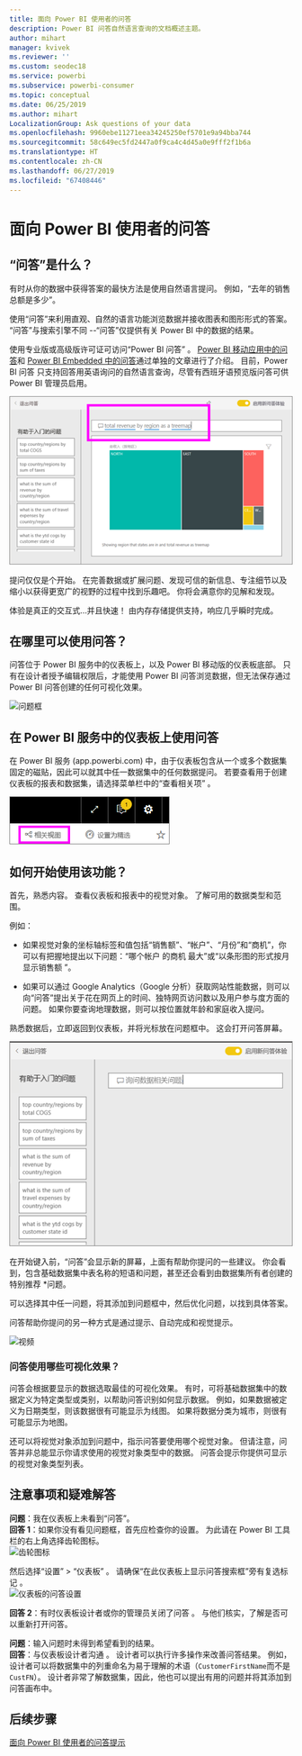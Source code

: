```yaml
---
title: 面向 Power BI 使用者的问答
description: Power BI 问答自然语言查询的文档概述主题。
author: mihart
manager: kvivek
ms.reviewer: ''
ms.custom: seodec18
ms.service: powerbi
ms.subservice: powerbi-consumer
ms.topic: conceptual
ms.date: 06/25/2019
ms.author: mihart
LocalizationGroup: Ask questions of your data
ms.openlocfilehash: 9960ebe11271eea34245250ef5701e9a94bba744
ms.sourcegitcommit: 58c649ec5fd2447a0f9ca4c4d45a0e9fff2f1b6a
ms.translationtype: HT
ms.contentlocale: zh-CN
ms.lasthandoff: 06/27/2019
ms.locfileid: "67408446"
---
```

# <a name="qa-for-power-bi-consumers"></a>面向 Power BI 使用者的问答 
## <a name="what-is-qa"></a>“问答”是什么？
有时从你的数据中获得答案的最快方法是使用自然语言提问。 例如，“去年的销售总额是多少”。

使用“问答”来利用直观、自然的语言功能浏览数据并接收图表和图形形式的答案。 “问答”与搜索引擎不同 --“问答”仅提供有关 Power BI 中的数据的结果。

使用专业版或高级版许可证可访问“Power BI 问答”  。  [Power BI 移动应用中的问答](mobile/mobile-apps-ios-qna.md)和 [Power BI Embedded 中的问答](../developer/qanda.md)通过单独的文章进行了介绍。 目前，Power BI 问答  只支持回答用英语询问的自然语言查询，尽管有西班牙语预览版问答可供 Power BI 管理员启用。


![问答创建树状图](media/end-user-q-and-a/power-bi-treemap.png)

提问仅仅是个开始。  在完善数据或扩展问题、发现可信的新信息、专注细节以及缩小以获得更宽广的视野的过程中找到乐趣吧。 你将会满意你的见解和发现。

体验是真正的交互式…并且快速！ 由内存存储提供支持，响应几乎瞬时完成。

## <a name="where-can-i-use-qa"></a>在哪里可以使用问答？
问答位于 Power BI 服务中的仪表板上，以及 Power BI 移动版的仪表板底部。 只有在设计者授予编辑权限后，才能使用 Power BI 问答浏览数据，但无法保存通过 Power BI 问答创建的任何可视化效果。

![问题框](media/end-user-q-and-a/powerbi-qna.png)

## <a name="use-qa-on-a-dashboard-in-the-power-bi-service"></a>在 Power BI 服务中的仪表板上使用问答
在 Power BI 服务 (app.powerbi.com) 中，由于仪表板包含从一个或多个数据集固定的磁贴，因此可以就其中任一数据集中的任何数据提问。 若要查看用于创建仪表板的报表和数据集，请选择菜单栏中的“查看相关项”  。

![顶部菜单栏中的“查看相关项”按钮](media/end-user-q-and-a/power-bi-view-related.png)

## <a name="how-do-i-start"></a>如何开始使用该功能？
首先，熟悉内容。 查看仪表板和报表中的视觉对象。 了解可用的数据类型和范围。 

例如：

* 如果视觉对象的坐标轴标签和值包括“销售额”、“帐户”、“月份”和“商机”，你可以有把握地提出以下问题：“哪个帐户  的商机  最大”或“以条形图的形式按月显示销售额  ”。

* 如果可以通过 Google Analytics（Google 分析）获取网站性能数据，则可以向“问答”提出关于花在网页上的时间、独特网页访问数以及用户参与度方面的问题。 如果你要查询地理数据，则可以按位置就年龄和家庭收入提问。

熟悉数据后，立即返回到仪表板，并将光标放在问题框中。 这会打开问答屏幕。

![问答屏幕](media/end-user-q-and-a/power-bi-screen.png) 

在开始键入前，“问答”会显示新的屏幕，上面有帮助你提问的一些建议。 你会看到，包含基础数据集中表名称的短语和问题，甚至还会看到由数据集所有者创建的特别推荐  *问题。

可以选择其中任一问题，将其添加到问题框中，然后优化问题，以找到具体答案。 

问答帮助你提问的另一种方式是通过提示、自动完成和视觉提示。 

![视频](media/end-user-q-and-a/qna4.gif) 


### <a name="which-visualization-does-qa-use"></a>问答使用哪些可视化效果？
问答会根据要显示的数据选取最佳的可视化效果。 有时，可将基础数据集中的数据定义为特定类型或类别，以帮助问答识别如何显示数据。 例如，如果数据被定义为日期类型，则该数据很有可能显示为线图。 如果将数据分类为城市，则很有可能显示为地图。

还可以将视觉对象添加到问题中，指示问答要使用哪个视觉对象。 但请注意，问答并非总能显示你请求使用的视觉对象类型中的数据。 问答会提示你提供可显示的视觉对象类型列表。


## <a name="considerations-and-troubleshooting"></a>注意事项和疑难解答
**问题**：我在仪表板上未看到“问答”。    
**回答 1**：如果你没有看见问题框，首先应检查你的设置。 为此请在 Power BI 工具栏的右上角选择齿轮图标。   
![齿轮图标](media/end-user-q-and-a/power-bi-settings.png)

然后选择“设置” > “仪表板”   。 请确保“在此仪表板上显示问答搜索框”旁有复选标记  。    
![仪表板的问答设置](media/end-user-q-and-a/power-bi-turn-on.png)  


**回答 2**：有时仪表板设计者或你的管理员关闭了问答  。 与他们核实，了解是否可以重新打开问答。   

**问题**：输入问题时未得到希望看到的结果。    
**回答**：与仪表板设计者沟通  。 设计者可以执行许多操作来改善问答结果。 例如，设计者可以将数据集中的列重命名为易于理解的术语（`CustomerFirstName`而不是 `CustFN`）。 设计者非常了解数据集，因此，他也可以提出有用的问题并将其添加到问答画布中。


## <a name="next-steps"></a>后续步骤
[面向 Power BI 使用者的问答提示](end-user-q-and-a.md)
